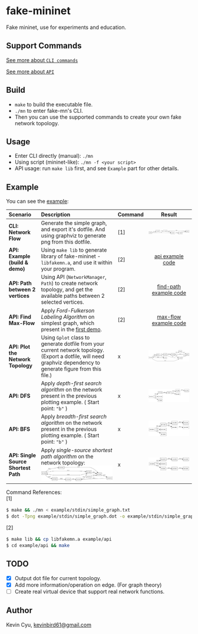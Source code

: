 # fake-mininet
Fake mininet, use for experiments and education.

## Support Commands

[See more about `CLI commands`](cmd.md)

[See more about `API`](api.md)

## Build

* `make` to build the executable file.
* `./mn` to enter fake-mn's CLI.
* Then you can use the supported commands to create your own fake network topology.

## Usage

* Enter CLI directly (manual): `./mn`
* Using script (mininet-like): `./mn -f <your script>`
* API usage: run `make lib` first, and see `Example` part for other details.

## Example

You can see the [example](example/):

| Scenario | Description | Command | Result |
| :--- | :--- | :--- | :---: |
| **CLI: Network Flow** | Generate the simple graph, and export it's dotfile. And using graphviz to generate png from this dotfile. | [1] | ![](example/stdin/simple_graph.png) |
| **API: Example (build & demo)** | Using `make lib` to generate library of fake-mininet - `libfakemn.a`, and use it within your program. | [2] | [api example code](example/api/api/main.cc) |
| **API: Path between 2 vertices** | Using API (`NetworkManager`, `Path`) to create network topology, and get the available paths between 2 selected vertices. | [2] | [find-path example code](example/api/find-path/main.cc) |
| **API: Find Max-Flow** | Apply *Ford-Fulkerson Labeling Algorithm* on simplest graph, which present in the [first demo](example/stdin/simple_graph.png). | [2] | [max-flow example code](example/api/max-flow/main.cc) |
| **API: Plot the Network Topology** | Using `Gplot` class to generate dotfile from your current network topology. (Export a dotfile, will need graphviz dependency to generate figure from this file.) | x | ![](example/api/plot/plot.png) |
| **API: DFS** | Apply *depth-first search algorithm* on the network present in the previous plotting example. ( Start point: `"b"` ) | x | ![](example/api/dfs/dfs.png) |
| **API: BFS** | Apply *breadth-first search algorithm* on the network present in the previous plotting example. ( Start point: `"b"` ) | x | ![](example/api/bfs/bfs.png) |
| **API: Single Source Shortest Path** | Apply *single-source shortest path algorithm* on the network topology: ![](example/api/sssp/sssp-origin.png) | x | ![](example/api/sssp/sssp.png) |

Command References:    
[1]
```sh
$ make && ./mn < example/stdin/simple_graph.txt
$ dot -Tpng example/stdin/simple_graph.dot -o example/stdin/simple_graph.png
```

[2]
```sh
$ make lib && cp libfakemn.a example/api
$ cd example/api && make
```

## TODO

* [x] Output dot file for current topology.
* [x] Add more information/operation on edge. (For graph theory)
* [ ] Create real virtual device that support real network functions.

## Author

Kevin Cyu, kevinbird61@gmail.com
